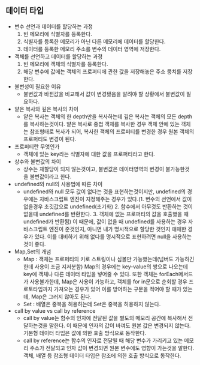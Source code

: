 ## 데이터 타입

- 변수 선언과 데이터를 할당하는 과정
  1. 빈 메모리에 식별자를 등록한다.
  2. 식별자를 등록한 메모리가 아닌 다른 메모리에 데이터를 할당한다.
  3. 데이터를 등록한 메모리 주소를 변수의 데이터 영역에 저장한다.
- 객체를 선언하고 데이터를 할당하는 과정
  1. 빈 메모리에 객체의 식별자를 등록한다.
  2. 해당 변수에 값에는 객체의 프로퍼티에 관한 값을 저장해놓은 주소 뭉치를 저장한다.
- 불변성이 필요한 이유
  - 불변값과 바뀐값을 비교해서 값이 변경됐음을 알려야 할 상황에서 불변값이 필요하다.
- 얕은 복사와 깊은 복사의 차이
  - 얕은 복사는 객체의 한 depth만을 복사하는데 깊은 복사는 객체의 모든 depth를 복사하는것이다. 얕은 복사로 중첩 객체를 복사한 경우 객체 안에 있는 객체는 참조형태로 복사가 되어, 복사한 객체의 프로퍼티를 변경한 경우 원본 객체의 프로퍼티도 변경이 된다.
- 프로퍼티란 무엇인가
  - 객체에 있는 key라는 식별자에 대한 값을 프로퍼티라고 한다.
- 상수와 불변값의 차이
  - 상수는 재할당이 되지 않는것이고, 불변값은 데이터영역의 변경이 불가능한것을 불변값이라고 한다.
- undefined와 null의 사용법에 따른 차이
  - undefined와 null 모두 값이 없다는 것을 표현하는것이지만, undefined의 경우에는 자바스크립트 엔진이 지정해주는 경우가 있다.(1. 변수의 선언에서 값이 없을경우 초깃값으로 undefined(초기화) 2. 함수에서 아무것도 반환하는 것이 없을때 undefined를 반환한다. 3. 객체에 없는 프로퍼티의 값을 호출했을 때 undefined가 반환됨) 이 때문에, 값이 없을 때 undefined를 사용하는 경우 자바스크립트 엔진이 준것인지, 아니면 내가 명시적으로 할당한 것인지 애매한 경우가 있다. 이를 대비하기 위해 없다를 명시적으로 표현하려면 null을 사용하는것이 좋다.
- Map,Set의 개념
  - Map : 객체는 프로퍼티의 키로 스트링이나 심볼만 가능했는데(넘버도 가능하긴 한데 사용이 조금 지저분함) Map의 경우에는 key-value의 쌍으로 나오는데 key에 객체나 다른 데이터 타입을 넣어줄 수 있다. 또한 객체는 forEach메서드가 사용불가한데, Map은 사용이 가능하고, 객체를 for in문으로 순회할 경우 프로토타입까지 가져오는 경우가 있어 이를 방어하는 구문을 적어야 할 때가 있는데, Map은 그러지 않아도 된다.
  - Set : 배열은 중복을 허용하는데 Set은 중복을 허용하지 않는다.
- call by value vs call by reference
  - call by value는 함수의 인자에 전달된 값을 별도의 메모리 공간에 복사해서 전달하는것을 말한다. 이 때문에 인자의 값이 바껴도 원본 값은 변경되지 않는다. 기본형 데이터 타입은 값에 의한 호출 방식으로 동작한다.
  - call by reference는 함수의 인자로 전달될 때 해당 변수가 가리키고 있는 메모리 주소가 전달되고 인자 값이 변경되면 원본 변수에도 영향이 가는것을 말한다. 객체, 배열 등 참조형 데이터 타입은 참조에 의한 호출 방식으로 동작한다.
